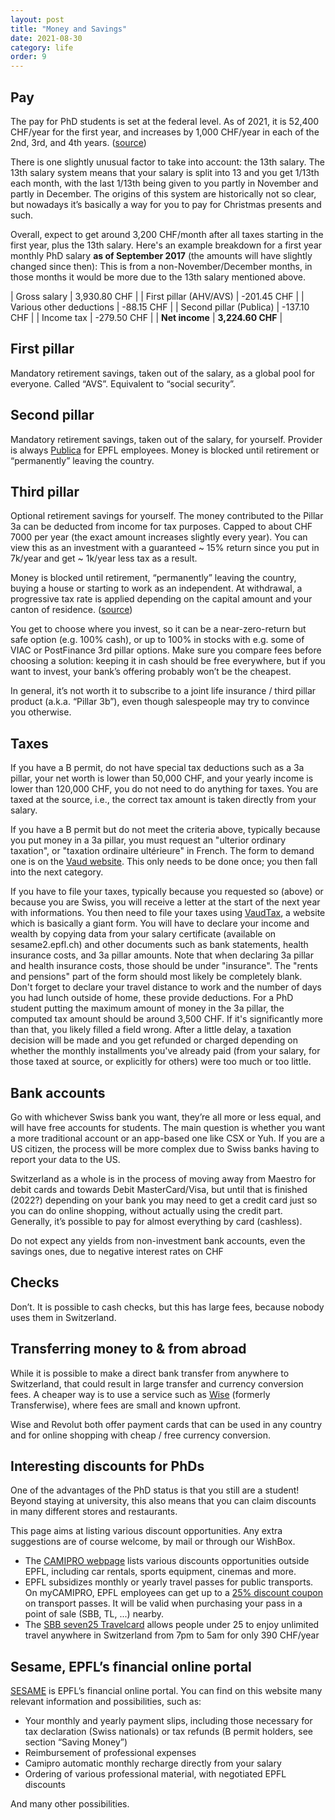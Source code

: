 ```yaml
---
layout: post
title: "Money and Savings"
date: 2021-08-30
category: life
order: 9
---
```


## Pay
The pay for PhD students is set at the federal level. As of 2021, it is 52,400 CHF/year for the first year, and increases by 1,000 CHF/year in each of the 2nd, 3rd, and 4th years. ([source](https://inside.epfl.ch/internalhr/fr/prestationsrh/salaires/forfaits/))

There is one slightly unusual factor to take into account: the 13th salary.
The 13th salary system means that your salary is split into 13 and you get 1/13th each month,
with the last 1/13th being given to you partly in November and partly in December.
The origins of this system are historically not so clear, but nowadays it’s basically a way for you to pay for Christmas presents and such.

Overall, expect to get around 3,200 CHF/month after all taxes starting in the first year, plus the 13th salary. Here's an example breakdown for a first year monthly PhD salary **as of September 2017** (the amounts will have slightly changed since then):
This is from a non-November/December months, in those months it would be more due to the 13th salary mentioned above.

| Gross salary             | 3,930.80 CHF |
| First pillar (AHV/AVS)   | -201.45 CHF  |
| Various other deductions | -88.15 CHF   |
| Second pillar (Publica)  | -137.10 CHF  |
| Income tax               | -279.50 CHF  |
| **Net income**               | **3,224.60 CHF** |


## First pillar
Mandatory retirement savings, taken out of the salary, as a global pool for everyone. Called “AVS”. Equivalent to “social security”.

## Second pillar
Mandatory retirement savings, taken out of the salary, for yourself. Provider is always [Publica](https://publica.ch/) for EPFL employees.
Money is blocked until retirement or “permanently” leaving the country.

## Third pillar
Optional retirement savings for yourself. The money contributed to the Pillar 3a can be deducted from income for tax purposes. Capped to about CHF 7000 per year (the exact amount increases slightly every year). You can view this as an investment with a guaranteed ~ 15% return since you put in 7k/year and get ~ 1k/year less tax as a result.

Money is blocked until retirement, “permanently” leaving the country, buying a house or starting to work as an independent. At withdrawal, a progressive tax rate is applied depending on the capital amount and your canton of residence. ([source](https://finpension.ch/en/capital-withdrawal-tax-compared/))

You get to choose where you invest, so it can be a near-zero-return but safe option (e.g. 100% cash), or up to 100% in stocks with e.g. some of VIAC or PostFinance 3rd pillar options. 
Make sure you compare fees before choosing a solution: keeping it in cash should be free everywhere, but if you want to invest, your bank’s offering probably won’t be the cheapest.

In general, it’s not worth it to subscribe to a joint life insurance / third pillar product (a.k.a. “Pillar 3b”), even though salespeople may try to convince you otherwise.


## Taxes

If you have a B permit, do not have special tax deductions such as a 3a pillar, your net worth is lower than 50,000 CHF, and your yearly income is lower than 120,000 CHF, you do not need to do anything for taxes.
You are taxed at the source, i.e., the correct tax amount is taken directly from your salary.

If you have a B permit but do not meet the criteria above, typically because you put money in a 3a pillar, you must request an "ulterior ordinary taxation", or "taxation ordinaire ultérieure" in French.
The form to demand one is on the [Vaud website](https://www.vd.ch/themes/etat-droit-finances/impots/pour-les-employeurs/impot-a-la-source/personnes-imposees-a-la-source-sourciers/).
This only needs to be done once; you then fall into the next category.

If you have to file your taxes, typically because you requested so (above) or because you are Swiss, you will receive a letter at the start of the next year with informations.
You then need to file your taxes using [VaudTax](https://www.vd.ch/themes/etat-droit-finances/impots/impots-pour-les-individus/remplir-ma-declaration-dimpot/prestation-vaudtax/), a website which is basically a giant form.
You will have to declare your income and wealth by copying data from your salary certificate (available on sesame2.epfl.ch) and other documents such as bank statements, health insurance costs, and 3a pillar amounts.
Note that when declaring 3a pillar and health insurance costs, those should be under "insurance". The "rents and pensions" part of the form should most likely be completely blank.
Don't forget to declare your travel distance to work and the number of days you had lunch outside of home, these provide deductions.
For a PhD student putting the maximum amount of money in the 3a pillar, the computed tax amount should be around 3,500 CHF. If it's significantly more than that, you likely filled a field wrong.
After a little delay, a taxation decision will be made and you get refunded or charged depending on whether the monthly installments you've already paid (from your salary, for those taxed at source, or explicitly for others) were too much or too little.


## Bank accounts
Go with whichever Swiss bank you want, they’re all more or less equal, and will have free accounts for students. The main question is whether you want a more traditional account or an app-based one like CSX or Yuh.
If you are a US citizen, the process will be more complex due to Swiss banks having to report your data to the US.

Switzerland as a whole is in the process of moving away from Maestro for debit cards and towards Debit MasterCard/Visa, but until that is finished (2022?) depending on your bank you may need to get a credit card just so you can do online shopping, without actually using the credit part. Generally, it’s possible to pay for almost everything by card (cashless).

Do not expect any yields from non-investment bank accounts, even the savings ones, due to negative interest rates on CHF

## Checks
Don’t. It is possible to cash checks, but this has large fees, because nobody uses them in Switzerland.

## Transferring money to & from abroad
While it is possible to make a direct bank transfer from anywhere to Switzerland, that could result in large transfer and currency conversion fees. A cheaper way is to use a service such as [Wise](https://wise.com/) (formerly Transferwise), where fees are small and known upfront.

Wise and Revolut both offer payment cards that can be used in any country and for online shopping with cheap / free currency conversion.

## Interesting discounts for PhDs
One of the advantages of the PhD status is that you still are a student! Beyond staying at university, this also means that you can claim discounts in many different stores and restaurants.

This page aims at listing various discount opportunities. Any extra suggestions are of course welcome, by mail or through our WishBox.

* The [CAMIPRO webpage](https://camipro.epfl.ch/external_advantages) lists various discounts opportunities outside EPFL, including car rentals, sports equipment, cinemas and more.
* EPFL subsidizes monthly or yearly travel passes for public transports. On myCAMIPRO, EPFL employees can get up to a [25% discount coupon](https://mycamipro.epfl.ch/client/mobilisreq) on transport passes. It will be valid when purchasing your pass in a point of sale (SBB, TL, ...) nearby.
* The [SBB seven25 Travelcard](https://www.sbb.ch/en/travelcards-and-tickets/railpasses/seven25-travelcard.html) allows people under 25 to enjoy unlimited travel anywhere in Switzerland from 7pm to 5am for only 390 CHF/year

## Sesame, EPFL’s financial online portal
[SESAME](https://sesame2.epfl.ch) is EPFL’s financial online portal.
You can find on this website many relevant information and possibilities, such as:

* Your monthly and yearly payment slips, including those necessary for tax declaration (Swiss nationals) or tax refunds (B permit holders, see section “Saving Money”)
* Reimbursement of professional expenses
* Camipro automatic monthly recharge directly from your salary
* Ordering of various professional material, with negotiated EPFL discounts

And many other possibilities.
